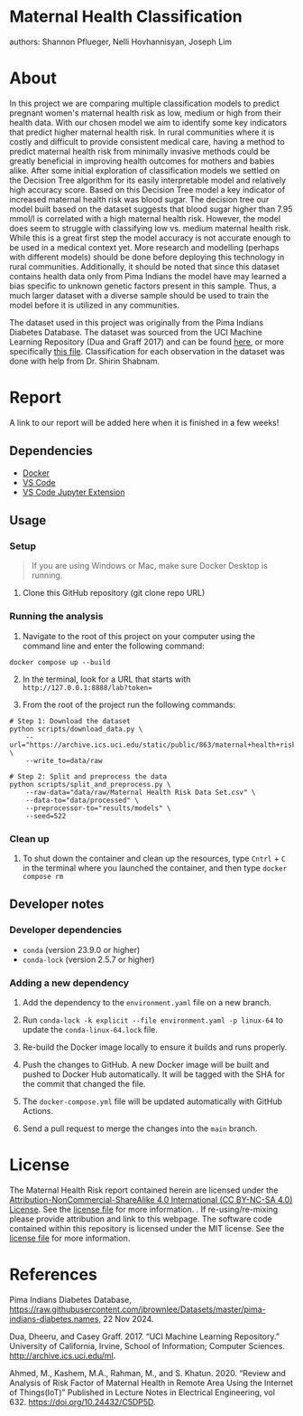 # Maternal Health Classification
authors: Shannon Pflueger, Nelli Hovhannisyan, Joseph Lim

# About
In this project we are comparing multiple classification models to predict pregnant women's maternal health risk as low, medium or high from their health data. With our chosen model
we aim to identify some key indicators that predict higher maternal health risk. In rural communities where it is costly and difficult to provide consistent medical care, having a method to predict 
maternal health risk from minimally invasive methods could be greatly beneficial in improving health outcomes for mothers and babies alike.
After some initial exploration of classification models we settled on the Decision Tree algorithm for its easily interpretable model and relatively high accuracy score. 
Based on this Decision Tree model a key indicator of increased maternal health risk was blood sugar. The decision tree our model built based on the dataset suggests that blood sugar higher than 7.95 mmol/l
is correlated with a high maternal health risk. However, the model does seem to struggle with classifying low vs. medium maternal health risk.
While this is a great first step the model accuracy is not accurate enough to be used in a medical context yet. More research and modelling (perhaps with different models) should be done before deploying this technology in rural communities.
Additionally, it should be noted that since this dataset contains health data only from Pima Indians the model have may learned a bias specific to unknown genetic factors present in this sample. Thus, a much larger dataset with a diverse sample 
should be used to train the model before it is utilized in any communities.

The dataset used in this project was originally from the Pima Indians Diabetes Database. The dataset was sourced from the UCI Machine Learning Repository (Dua and Graff 2017) and can be found [here](https://archive.ics.uci.edu/dataset/863/maternal+health+risk), 
or more specifically [this file](https://archive.ics.uci.edu/static/public/863/maternal+health+risk.zip).
Classification for each observation in the dataset was done with help from Dr. Shirin Shabnam.

# Report
A link to our report will be added here when it is finished in a few weeks!

## Dependencies
- [Docker](https://www.docker.com/) 
- [VS Code](https://code.visualstudio.com/download)
- [VS Code Jupyter Extension](https://marketplace.visualstudio.com/items?itemName=ms-toolsai.jupyter)

## Usage

### Setup

> If you are using Windows or Mac, make sure Docker Desktop is running.

1. Clone this GitHub repository (git clone repo URL)

### Running the analysis

1. Navigate to the root of this project on your computer using the
   command line and enter the following command:

``` 
docker compose up --build
```

2. In the terminal, look for a URL that starts with 
`http://127.0.0.1:8888/lab?token=` 

3. From the root of the project run the following commands:

```
# Step 1: Download the dataset
python scripts/download_data.py \
    --url="https://archive.ics.uci.edu/static/public/863/maternal+health+risk.zip" \
    --write_to=data/raw

# Step 2: Split and preprocess the data
python scripts/split_and_preprocess.py \
    --raw-data="data/raw/Maternal Health Risk Data Set.csv" \
    --data-to="data/processed" \
    --preprocessor-to="results/models" \
    --seed=522
```

### Clean up

1. To shut down the container and clean up the resources, 
type `Cntrl` + `C` in the terminal
where you launched the container, and then type `docker compose rm`

## Developer notes

### Developer dependencies
- `conda` (version 23.9.0 or higher)
- `conda-lock` (version 2.5.7 or higher)

### Adding a new dependency

1. Add the dependency to the `environment.yaml` file on a new branch.

2. Run `conda-lock -k explicit --file environment.yaml -p linux-64` to update the `conda-linux-64.lock` file.

2. Re-build the Docker image locally to ensure it builds and runs properly.

3. Push the changes to GitHub. A new Docker
   image will be built and pushed to Docker Hub automatically.
   It will be tagged with the SHA for the commit that changed the file.

4. The `docker-compose.yml` file will be updated automatically with GitHub Actions.
   
5. Send a pull request to merge the changes into the `main` branch. 

# License
The Maternal Health Risk report contained herein are licensed under the [Attribution-NonCommercial-ShareAlike 4.0 International (CC BY-NC-SA 4.0) License](https://creativecommons.org/licenses/by-nc-sa/4.0/). 
See the [license file](https://github.com/UBC-MDS/maternal_health_classification/blob/main/LICENSE.md) for more information. . If re-using/re-mixing please provide attribution and link to this webpage. 
The software code contained within this repository is licensed under the MIT license. See the [license file](https://github.com/UBC-MDS/maternal_health_classification/blob/main/LICENSE.md) for more information.

# References

Pima Indians Diabetes Database, https://raw.githubusercontent.com/jbrownlee/Datasets/master/pima-indians-diabetes.names, 22 Nov 2024. 

Dua, Dheeru, and Casey Graff. 2017. “UCI Machine Learning Repository.” University of California, Irvine, School of Information; Computer Sciences. http://archive.ics.uci.edu/ml.

Ahmed, M., Kashem, M.A., Rahman, M., and S. Khatun. 2020. “Review and Analysis of Risk Factor of Maternal Health in Remote Area Using the Internet of Things(IoT)” Published in Lecture Notes in Electrical Engineering, vol 632. https://doi.org/10.24432/C5DP5D.
